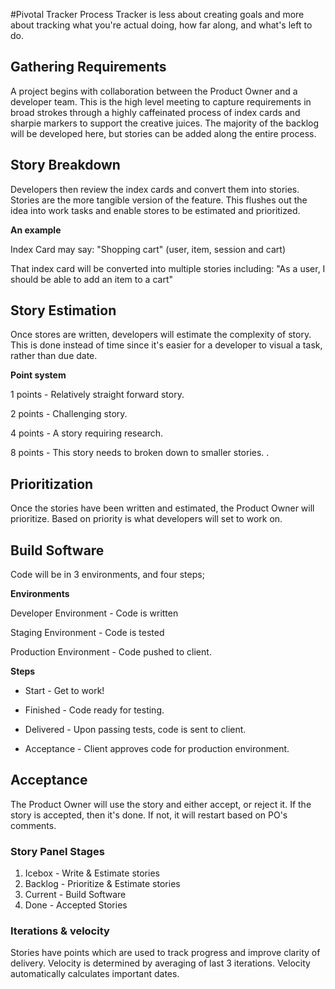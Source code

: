 #Pivotal Tracker Process
Tracker is less about creating goals and more about tracking what you're actual doing, how far along, and what's left to do.

## Gathering Requirements 


A project begins with collaboration between the Product Owner and a developer team. This is the high level meeting to capture requirements in broad strokes through a highly caffeinated process of index cards and sharpie markers to support the creative juices. The majority of the backlog will be developed here, but stories can be added along the entire process. 

## Story Breakdown
Developers then review the index cards and convert them into stories. Stories are the more tangible version of the feature. This flushes out the idea into work tasks and enable stores to be estimated and prioritized.

**An example**

Index Card may say: "Shopping cart" (user, item, session and cart)

That index card will be converted into multiple stories including: 
"As a user, I should be able to add an item to a cart"

## Story Estimation
Once stores are written, developers will estimate the complexity of story. This is done instead of time since it's easier for a developer to visual a task, rather than due date.

**Point system**

1 points - Relatively straight forward story.

2 points - Challenging story.

4 points - A story requiring research.

8 points - This story needs to broken down to smaller stories. .

## Prioritization
Once the stories have been written and estimated, the Product Owner will prioritize. 
Based on priority is what developers will set to work on.

## Build Software
Code will be in 3 environments, and four steps;

**Environments**

Developer Environment - Code is written

Staging Environment - Code is tested

Production Environment - Code pushed to client.

**Steps**

- Start - Get to work!

- Finished - Code ready for testing.

- Delivered - Upon passing tests, code is sent to client.

- Acceptance - Client approves code for production environment.

## Acceptance
The Product Owner will use the story and either accept, or reject it. If the story is accepted, then it's done. If not, it will restart based on PO's comments.

### Story Panel Stages
1. Icebox - Write & Estimate stories
2. Backlog - Prioritize & Estimate stories
3. Current - Build Software
4. Done - Accepted Stories

### Iterations & velocity
Stories have points which are used to track progress and improve clarity of delivery. 
Velocity is determined by averaging of last 3 iterations. Velocity automatically calculates important dates. 
